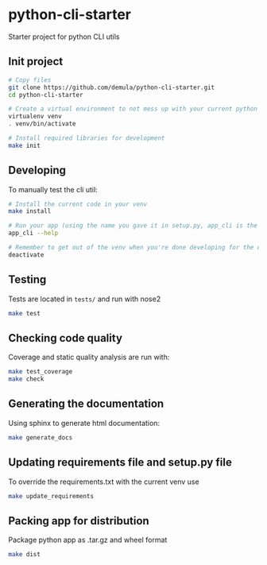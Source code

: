 # python-cli-starter

Starter project for python CLI utils

## Init project

```sh
# Copy files
git clone https://github.com/demula/python-cli-starter.git
cd python-cli-starter

# Create a virtual environment to not mess up with your current python installation
virtualenv venv
. venv/bin/activate

# Install required libraries for development
make init
```

## Developing

To manually test the cli util:

```sh
# Install the current code in your venv
make install

# Run your app (using the name you gave it in setup.py, app_cli is the default given for the starter pack)
app_cli --help

# Remember to get out of the venv when you're done developing for the day
deactivate
```

## Testing

Tests are located in `tests/` and run with nose2

```sh
make test
```

## Checking code quality

Coverage and static quality analysis are run with:

```sh
make test_coverage
make check
```

## Generating the documentation

Using sphinx to generate html documentation:

```sh
make generate_docs
```

## Updating requirements file and setup.py file

To override the requirements.txt with the current venv use

```sh
make update_requirements
```

## Packing app for distribution

Package python app as .tar.gz and wheel format

```sh
make dist
```
